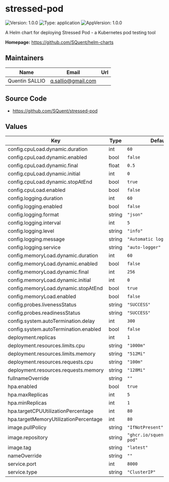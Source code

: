 # stressed-pod

![Version: 1.0.0](https://img.shields.io/badge/Version-1.0.0-informational?style=flat-square) ![Type: application](https://img.shields.io/badge/Type-application-informational?style=flat-square) ![AppVersion: 1.0.0](https://img.shields.io/badge/AppVersion-1.0.0-informational?style=flat-square)

A Helm chart for deploying Stressed Pod - a Kubernetes pod testing tool

**Homepage:** <https://github.com/SQuent/helm-charts>

## Maintainers

| Name | Email | Url |
| ---- | ------ | --- |
| Quentin SALLIO | <q.sallio@gmail.com> |  |

## Source Code

* <https://github.com/SQuent/stressed-pod>

## Values

| Key | Type | Default | Description |
|-----|------|---------|-------------|
| config.cpuLoad.dynamic.duration | int | `60` |  |
| config.cpuLoad.dynamic.enabled | bool | `false` |  |
| config.cpuLoad.dynamic.final | float | `0.5` |  |
| config.cpuLoad.dynamic.initial | int | `0` |  |
| config.cpuLoad.dynamic.stopAtEnd | bool | `true` |  |
| config.cpuLoad.enabled | bool | `false` |  |
| config.logging.duration | int | `60` |  |
| config.logging.enabled | bool | `false` |  |
| config.logging.format | string | `"json"` |  |
| config.logging.interval | int | `5` |  |
| config.logging.level | string | `"info"` |  |
| config.logging.message | string | `"Automatic log message"` |  |
| config.logging.service | string | `"auto-logger"` |  |
| config.memoryLoad.dynamic.duration | int | `60` |  |
| config.memoryLoad.dynamic.enabled | bool | `false` |  |
| config.memoryLoad.dynamic.final | int | `256` |  |
| config.memoryLoad.dynamic.initial | int | `0` |  |
| config.memoryLoad.dynamic.stopAtEnd | bool | `true` |  |
| config.memoryLoad.enabled | bool | `false` |  |
| config.probes.livenessStatus | string | `"SUCCESS"` |  |
| config.probes.readinessStatus | string | `"SUCCESS"` |  |
| config.system.autoTermination.delay | int | `300` |  |
| config.system.autoTermination.enabled | bool | `false` |  |
| deployment.replicas | int | `1` |  |
| deployment.resources.limits.cpu | string | `"1000m"` |  |
| deployment.resources.limits.memory | string | `"512Mi"` |  |
| deployment.resources.requests.cpu | string | `"100m"` |  |
| deployment.resources.requests.memory | string | `"128Mi"` |  |
| fullnameOverride | string | `""` |  |
| hpa.enabled | bool | `true` |  |
| hpa.maxReplicas | int | `5` |  |
| hpa.minReplicas | int | `1` |  |
| hpa.targetCPUUtilizationPercentage | int | `80` |  |
| hpa.targetMemoryUtilizationPercentage | int | `80` |  |
| image.pullPolicy | string | `"IfNotPresent"` |  |
| image.repository | string | `"ghcr.io/squent/stressed-pod"` |  |
| image.tag | string | `"latest"` |  |
| nameOverride | string | `""` |  |
| service.port | int | `8000` |  |
| service.type | string | `"ClusterIP"` |  |

